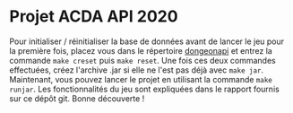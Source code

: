 # Projet ACDA API 2020
Pour initialiser / réinitialiser la base de données avant de lancer le jeu pour la première fois, placez vous dans le répertoire [dongeonapi](https://dwarves.iut-fbleau.fr/git/minguetp/ProjetAPI/src/master/dongeonapi) et entrez la commande `make creset` puis `make reset`. Une fois ces deux commandes effectuées, créez l'archive .jar si elle ne l'est pas déjà avec `make jar`. Maintenant, vous pouvez lancer le projet en utilisant la commande `make runjar`.
Les fonctionnalités du jeu sont expliquées dans le rapport fournis sur ce dépôt git.
Bonne découverte !
